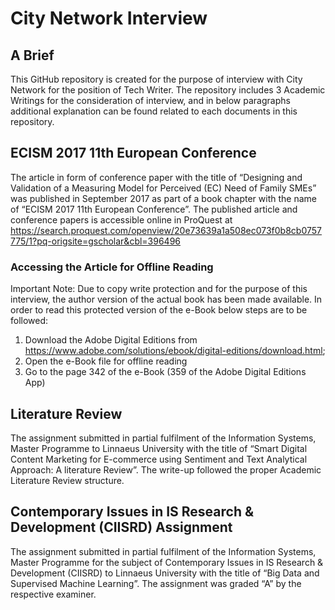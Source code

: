 # City Network Interview

## A Brief
This GitHub repository is created for the purpose of interview with City Network for the position of Tech Writer. The repository includes 3 Academic Writings for the consideration of interview, and in below paragraphs additional explanation can be found related to each documents in this repository.  

## ECISM 2017 11th European Conference
The article in form of conference paper with the title of “Designing and Validation of a Measuring Model for Perceived (EC) Need of Family SMEs” was published in September 2017 as part of a book chapter with the name of “ECISM 2017 11th European Conference”. The published article and conference papers is accessible online in ProQuest at https://search.proquest.com/openview/20e73639a1a508ec073f0b8cb0757775/1?pq-origsite=gscholar&cbl=396496

### Accessing the Article for Offline Reading
Important Note: Due to copy write protection and for the purpose of this interview, the author version of the actual book has been made available. In order to read this protected version of the e-Book below steps are to be followed:
1. Download the Adobe Digital Editions from https://www.adobe.com/solutions/ebook/digital-editions/download.html;
2. Open the e-Book file for offline reading
3. Go to the page 342 of the e-Book (359 of the Adobe Digital Editions App)

## Literature Review
The assignment submitted in partial fulfilment of the Information Systems, Master Programme to Linnaeus University with the title of “Smart Digital Content Marketing for E-commerce using Sentiment and Text Analytical Approach: A literature Review”. The write-up followed the proper Academic Literature Review structure.

## Contemporary Issues in IS Research & Development (CIISRD) Assignment
The assignment submitted in partial fulfilment of the Information Systems, Master Programme for the subject of Contemporary Issues in IS Research & Development (CIISRD) to Linnaeus University with the title of “Big Data and Supervised Machine Learning”. The assignment was graded “A” by the respective examiner.
